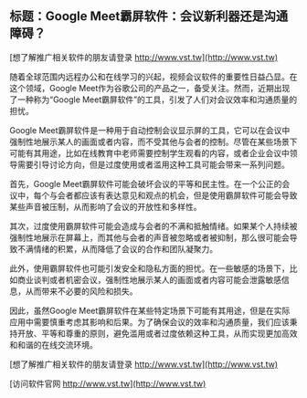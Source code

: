 ## **标题：Google Meet霸屏软件：会议新利器还是沟通障碍？**

[想了解推广相关软件的朋友请登录 http://www.vst.tw](http://www.vst.tw)

随着全球范围内远程办公和在线学习的兴起，视频会议软件的重要性日益凸显。在这个领域，Google Meet作为谷歌公司的产品之一，备受关注。然而，近期出现了一种称为“Google Meet霸屏软件”的工具，引发了人们对会议效率和沟通质量的担忧。

Google Meet霸屏软件是一种用于自动控制会议显示屏的工具，它可以在会议中强制性地展示某人的画面或者内容，而不受其他与会者的控制。尽管在某些场景下可能有其用途，比如在线教育中老师需要控制学生观看的内容，或者企业会议中领导需要引导讨论方向，但是过度使用或者滥用这种工具可能会带来一系列问题。

首先，Google Meet霸屏软件可能会破坏会议的平等和民主性。在一个公正的会议中，每个与会者都应该有表达意见和观点的机会，但是使用霸屏软件可能会导致某些声音被压制，从而影响了会议的开放性和多样性。

其次，过度使用霸屏软件可能会造成与会者的不满和抵触情绪。如果某个人持续被强制性地展示在屏幕上，而其他与会者的声音被忽略或者被抑制，那么很可能会导致不满情绪的积累，从而降低了会议的合作和团队凝聚力。

此外，使用霸屏软件也可能引发安全和隐私方面的担忧。在一些敏感的场景下，比如商业谈判或者机密会议，强制性地展示某人的画面或者内容可能会泄露敏感信息，从而带来不必要的风险和损失。

因此，虽然Google Meet霸屏软件在某些特定场景下可能有其用途，但是在实际应用中需要慎重考虑其影响和后果。为了确保会议的效率和沟通质量，我们应该秉持开放、平等和尊重的原则，避免滥用或者过度依赖这种工具，从而实现更加高效和和谐的在线交流环境。

[想了解推广相关软件的朋友请登录 http://www.vst.tw](http://www.vst.tw)


[访问软件官网 http://www.vst.tw](http://www.vst.tw)
